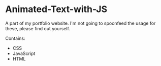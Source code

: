 # Animated-Text-with-JS

A part of my portfolio website.
I'm not going to spoonfeed the usage for these, please find out yourself.

Contains:
* CSS
* JavaScript
* HTML
